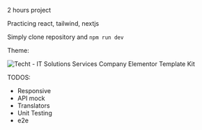 2 hours project

Practicing react, tailwind, nextjs

Simply clone repository and `npm run dev`

Theme: 

![Techt - IT Solutions   Services Company Elementor Template Kit](https://github.com/user-attachments/assets/be0e4384-a049-4a45-91f1-ad0c634bc2e3)

TODOS:

- Responsive
- API mock
- Translators
- Unit Testing
- e2e
